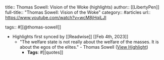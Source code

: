 title:: Thomas Sowell: Vision of the Woke (highlights)
author:: [[LibertyPen]]
full-title:: "Thomas Sowell: Vision of the Woke"
category:: #articles
url:: https://www.youtube.com/watch?v=wcM8jHqiLJI

tags:: #[[@thomas-sowell]]

- Highlights first synced by [[Readwise]] [[Feb 4th, 2023]]
	- "The welfare state is not really about the welfare of the masses. It is about the egos of the elites." - Thomas Sowell ([View Highlight](https://read.readwise.io/read/01grdrh0ndr31yy09n395ray9b))
		- **Tags**: #[[quotes]]